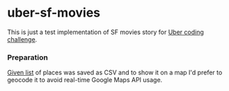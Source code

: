 # uber-sf-movies
This is just a test implementation of SF movies story for [Uber coding challenge](https://github.com/uber/coding-challenge-tools/blob/master/coding_challenge.md).

### Preparation
[Given list](https://data.sfgov.org/Culture-and-Recreation/Film-Locations-in-San-Francisco/yitu-d5am) of places was saved as CSV and to show it on a map I'd prefer to geocode it to avoid real-time Google Maps API usage.